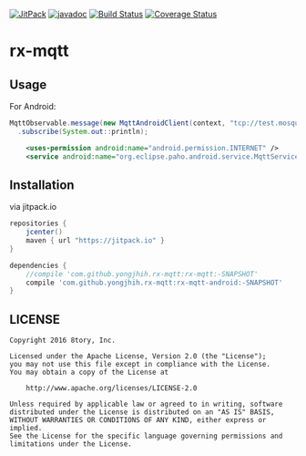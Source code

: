 [![JitPack](https://img.shields.io/github/tag/yongjhih/rx-mqtt.svg?label=JitPack)](https://jitpack.io/#yongjhih/rx-mqtt)
[![javadoc](https://img.shields.io/github/tag/yongjhih/rx-mqtt.svg?label=javadoc)](https://jitpack.io/com/github/yongjhih/rx-mqtt/rx-mqtt/-SNAPSHOT/javadoc/)
[![Build Status](https://travis-ci.org/yongjhih/rx-mqtt.svg)](https://travis-ci.org/yongjhih/rx-mqtt)
[![Coverage Status](https://coveralls.io/repos/github/yongjhih/rx-mqtt/badge.svg?branch=master)](https://coveralls.io/github/yongjhih/rx-mqtt?branch=master)

# rx-mqtt

## Usage

For Android:

```java
MqttObservable.message(new MqttAndroidClient(context, "tcp://test.mosquitto.org:1883", "rxmqtt"), "#")
  .subscribe(System.out::println);
```

```xml
    <uses-permission android:name="android.permission.INTERNET" />
    <service android:name="org.eclipse.paho.android.service.MqttService" />
```

## Installation

via jitpack.io

```gradle
repositories {
    jcenter()
    maven { url "https://jitpack.io" }
}

dependencies {
    //compile 'com.github.yongjhih.rx-mqtt:rx-mqtt:-SNAPSHOT'
    compile 'com.github.yongjhih.rx-mqtt:rx-mqtt-android:-SNAPSHOT'
}
```

## LICENSE

```
Copyright 2016 8tory, Inc.

Licensed under the Apache License, Version 2.0 (the "License");
you may not use this file except in compliance with the License.
You may obtain a copy of the License at

    http://www.apache.org/licenses/LICENSE-2.0

Unless required by applicable law or agreed to in writing, software
distributed under the License is distributed on an "AS IS" BASIS,
WITHOUT WARRANTIES OR CONDITIONS OF ANY KIND, either express or implied.
See the License for the specific language governing permissions and
limitations under the License.
```
